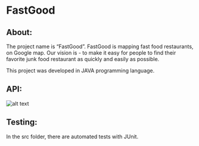 # FastGood

## About:
The project name is “FastGood”.
FastGood is mapping fast food restaurants, on Google map.
Our vision is - to make it easy for people to find their favorite junk food restaurant as quickly and easily as possible.

This project was developed in JAVA programming language.

## API:
![alt text](https://github.com/AmirAtias/2020b.oshri.mahlev/blob/Add_API_pictures/API_1.png?raw=true)

## Testing:
In the src folder, there are automated tests with JUnit.
